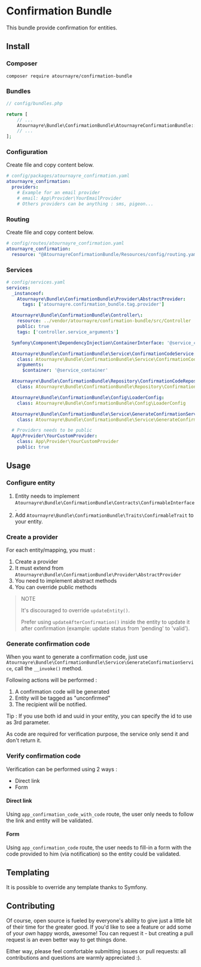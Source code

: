 # Confirmation Bundle

This bundle provide confirmation for entities.

## Install
### Composer
```shell
composer require atournayre/confirmation-bundle
```
### Bundles
```php
// config/bundles.php

return [
    // ...
    Atournayre\Bundle\ConfirmationBundle\AtournayreConfirmationBundle::class => ['all' => true],
    // ...
];
```

### Configuration
Create file and copy content below.
```yaml
# config/packages/atournayre_confirmation.yaml
atournayre_confirmation:
  providers:
    # Example for an email provider
    # email: App\Provider\YourEmailProvider
    # Others providers can be anything : sms, pigeon...
```

### Routing
Create file and copy content below.
```yaml
# config/routes/atournayre_confirmation.yaml
atournayre_confirmation:
  resource: "@AtournayreConfirmationBundle/Resources/config/routing.yaml"
```

### Services
```yaml
# config/services.yaml
services:
  _instanceof:
    Atournayre\Bundle\ConfirmationBundle\Provider\AbstractProvider:
      tags: ['atournayre.confirmation_bundle.tag.provider']

  Atournayre\Bundle\ConfirmationBundle\Controller\:
    resource: ../vendor/atournayre/confirmation-bundle/src/Controller
    public: true
    tags: ['controller.service_arguments']

  Symfony\Component\DependencyInjection\ContainerInterface: '@service_container'

  Atournayre\Bundle\ConfirmationBundle\Service\ConfirmationCodeService:
    class: Atournayre\Bundle\ConfirmationBundle\Service\ConfirmationCodeService
    arguments:
      $container: '@service_container'

  Atournayre\Bundle\ConfirmationBundle\Repository\ConfirmationCodeRepository:
    class: Atournayre\Bundle\ConfirmationBundle\Repository\ConfirmationCodeRepository

  Atournayre\Bundle\ConfirmationBundle\Config\LoaderConfig:
    class: Atournayre\Bundle\ConfirmationBundle\Config\LoaderConfig

  Atournayre\Bundle\ConfirmationBundle\Service\GenerateConfirmationService:
    class: Atournayre\Bundle\ConfirmationBundle\Service\GenerateConfirmationService

  # Providers needs to be public
  App\Provider\YourCustomProvider:
    class: App\Provider\YourCustomProvider
    public: true
```

## Usage
### Configure entity
1. Entity needs to implement `Atournayre\Bundle\ConfirmationBundle\Contracts\ConfirmableInterface`.
2. Add `Atournayre\Bundle\ConfirmationBundle\Traits\ConfirmableTrait` to your entity.

### Create a provider
For each entity/mapping, you must :
1. Create a provider
2. It must extend from `Atournayre\Bundle\ConfirmationBundle\Provider\AbstractProvider`
3. You need to implement abstract methods
4. You can override public methods

> NOTE
> 
> It's discouraged to override `updateEntity()`. 
> 
> Prefer using `updateAfterConfirmation()` inside the entity to update it after confirmation (example: update status from 'pending' to 'valid').


### Generate confirmation code
When you want to generate a confirmation code, just use `Atournayre\Bundle\ConfirmationBundle\Service\GenerateConfirmationService`, call the `__invoke()` method.

Following actions will be performed :
1. A confirmation code will be generated
2. Entity will be tagged as "unconfirmed"
3. The recipient will be notified.

Tip : If you use both id and uuid in your entity, you can specify the id to use as 3rd parameter.

As code are required for verification purpose, the service only send it and don't return it.

### Verify confirmation code
Verification can be performed using 2 ways :
* Direct link
* Form

#### Direct link
Using `app_confirmation_code_with_code` route, the user only needs to follow the link and entity will be validated.

#### Form
Using `app_confirmation_code` route, the user needs to fill-in a form with the code provided to him (via notification) so the entity could be validated.

## Templating
It is possible to override any template thanks to Symfony.

## Contributing
Of course, open source is fueled by everyone's ability to give just a little bit
of their time for the greater good. If you'd like to see a feature or add some of
your *own* happy words, awesome! Tou can request it - but creating a pull request
is an even better way to get things done.

Either way, please feel comfortable submitting issues or pull requests: all contributions
and questions are warmly appreciated :).
